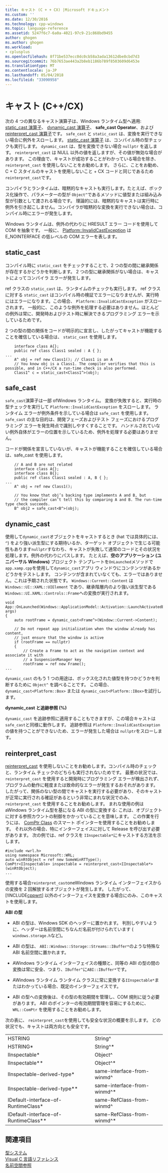 ```yaml
---
title: キャスト (C + + CX) |Microsoft ドキュメント
ms.custom: ''
ms.date: 12/30/2016
ms.technology: cpp-windows
ms.topic: language-reference
ms.assetid: 5247f6c7-6a0a-4021-97c9-21c868bd9455
author: ghogen
ms.author: ghogen
ms.workload:
- cplusplus
ms.openlocfilehash: 8f71be537ecc0dc0cb58a3ada13612dbe8cbd7d3
ms.sourcegitcommit: 76b7653ae443a2b8eb1186b789f8503609d6453e
ms.translationtype: MT
ms.contentlocale: ja-JP
ms.lasthandoff: 05/04/2018
ms.locfileid: "33090958"
---
```

# <a name="casting-ccx"></a>キャスト (C++/CX)
次の 4 つの異なるキャスト演算子は、Windows ランタイム型へ適用: [static_cast 演算子](../cpp/static-cast-operator.md)、 [dynamic_cast 演算子](../cpp/dynamic-cast-operator.md)、 **safe_cast Operator**、および[reinterpret_cast 演算子](../cpp/reinterpret-cast-operator.md)です。 `safe_cast` と `static_cast` は、変換を実行できない場合に例外をスローします。 [static_cast 演算子](../cpp/static-cast-operator.md) は、コンパイル時の型チェックも実行します。 `dynamic_cast` は、型を変換できない場合 `nullptr` を返します。 `reinterpret_cast` は NULL 以外の値を返しますが、その値が無効な場合があります。 この理由で、キャストが成功することがわかっている場合を除き、 `reinterpret_cast` を使用しないことをお勧めします。 さらに、ことをお勧め、C + C スタイルのキャストを使用しないこと + CX コードと同じであるため`reinterpret_cast`です。  
  
 コンパイラとランタイムは、暗黙的なキャストも実行します。たとえば、ボックス化操作で、パラメーターの型が `Object^`であるメソッドに値型または組み込み型が引数として渡される場合です。 理論的には、暗黙的なキャストは実行時に例外を引き起こしません。コンパイラが暗黙的な変換を実行できない場合は、コンパイル時にエラーが発生します。  
  
Windows ランタイムは、例外の代わりに HRESULT エラー コードを使用して COM を抽象です。 一般に、 [Platform::InvalidCastException](../cppcx/platform-invalidcastexception-class.md) は E_NOINTERFACE の低レベルの COM エラーを表します。  
  
## <a name="staticcast"></a>static_cast  
 コンパイル時に `static_cast` をチェックすることで、2 つの型の間に継承関係が存在するかどうかを判断します。 2 つの型に継承関係がない場合は、キャストによってコンパイラ エラーが発生します。  
  
 ref クラスの `static_cast` は、ランタイムのチェックも実行します。 ref クラスに対する `static_cast` はコンパイル時の検証でエラーになりませんが、実行時にはエラーになります。この場合、 `Platform::InvalidCastException` がスローされます。 一般的に、このような例外を処理する必要はありません。ほとんどの例外は常に、開発時およびテスト時に解決できるプログラミング エラーを示しているためです。  
  
 2 つの型の間の関係をコードが明示的に宣言し、したがってキャストが機能することを確信している場合は、 `static_cast` を使用します。  
  
```
    interface class A{};  
    public ref class Class1 sealed : A { };  
...  
    A^ obj = ref new Class1(); // Class1 is an A  
    // You know obj is a Class1. The compiler verifies that this is possible, and in C++/CX a run-time check is also performed.  
    Class1^ c = static_cast<Class1^>(obj);
```  
  
## <a name="safecast"></a>safe_cast  
 `safe_cast`演算子は一部 ofWindows ランタイム。 変換が失敗すると、実行時の型チェックを実行して `Platform::InvalidCastException` をスローします。 ランタイム エラーが例外条件を示している場合は `safe_cast` を使用します。 `safe_cast` の主な目的は、開発フェーズおよびテスト フェーズにおけるプログラミング エラーを発生時点で識別しやすくすることです。 ハンドルされていない例外自体がエラーの位置を示しているため、例外を処理する必要はありません。  
  
 コードが関係を宣言していないが、キャストが機能することを確信している場合は、safe_cast を使用します。  
  
```  
    // A and B are not related  
    interface class A{};  
    interface class B{};  
    public ref class Class1 sealed : A, B { };  
...  
    A^ obj = ref new Class1();  
  
    // You know that obj’s backing type implements A and B, but  
    // the compiler can’t tell this by comparing A and B. The run-time type check succeeds.  
    B^ obj2 = safe_cast<B^>(obj);  
```  
  
## <a name="dynamiccast"></a>dynamic_cast  
 使用して`dynamic_cast`オブジェクトをキャストするとき (hat では具体的には、 `^`) をより強い派生型にする期待いるか、ターゲット オブジェクトで生じる可能性もあります`nullptr`すなわち、キャストが失敗して通常のコードとその状況を処理します。例外の代わりにパスします。 たとえば、**空のアプリケーション (ユニバーサル Windows)** プロジェクト テンプレートを`OnLaunched`メソッドで`app.xamp.cpp`を使用して`dynamic_cast`アプリ ウィンドウにコンテンツがあるかどうかをテストします。 コンテンツが含まれていなくても、エラーではありません。これは予期された状態です。 `Windows::Current::Content` は `Windows::UI::XAML::UIElement` であり、継承階層内のより強い派生型である `Windows::UI.XAML::Controls::Frame`への変換が実行されます。  
```
void App::OnLaunched(Windows::ApplicationModel::Activation::LaunchActivatedEventArgs^ args)  
{  
    auto rootFrame = dynamic_cast<Frame^>(Window::Current->Content);  
  
    // Do not repeat app initialization when the window already has content,  
    // just ensure that the window is active  
    if (rootFrame == nullptr)  
    {  
        // Create a Frame to act as the navigation context and associate it with  
        // a SuspensionManager key  
        rootFrame = ref new Frame();  
...  
```  
 `dynamic_cast` のもう 1 つの用途は、ボックス化された値型を持つかどうかを判断するために `Object^` を調べることです。 この場合、 `dynamic_cast<Platform::Box>` または `dynamic_cast<Platform::IBox>`を試行します。  
  
 **dynamic_cast と追跡参照 (%)**  
  
 `dynamic_cast` を追跡参照に適用することもできますが、この場合キャストは `safe_cast`と同様に動作します。 追跡参照は `Platform::InvalidCastException` の値を持つことができないため、エラーが発生した場合は `nullptr`をスローします。  
  
## <a name="reinterpretcast"></a>reinterpret_cast  
 [reinterpret_cast](../cpp/reinterpret-cast-operator.md) を使用しないことをお勧めします。コンパイル時のチェックと、ランタイム チェックのどちらも実行されないためです。 最悪の状況では、 `reinterpret_cast` を使用すると開発時にプログラミング エラーが検出されず、プログラムの動作に軽度または致命的なエラーが発生するおそれがあります。 したがって、関係のない型の間でキャストを実行する必要があり、そのキャストが正常に実行される確証があるという非常にまれな状況でのみ、 `reinterpret_cast` を使用することをお勧めします。 まれな使用の例は aWindows ランタイム型を基になる ABI の型に変換する: これは、オブジェクトに対する参照カウントの制御をかかっていることを意味します。 この作業を行うには、 [ComPtr Class](../cpp/com-ptr-t-class.md) のスマート ポインターを使用することをお勧めします。 それ以外の場合、特にインターフェイスに対して Release を呼び出す必要があります。 次の例では、ref クラスを `IInspectable*`にキャストする方法を示します。  
  
```  
#include <wrl.h>  
using namespace Microsoft::WRL;  
auto winRtObject = ref new SomeWinRTType();  
ComPtr<IInspectable> inspectable = reinterpret_cast<IInspectable*>(winRtObject);  
...
```  
  
 使用する場合`reinterpret_cast`oneWindows ランタイム インターフェイスからの変換を 2 回解放するオブジェクトが発生します。 したがって、[!INCLUDE[cppwrt](../cppcx/includes/cppwrt-md.md)] 以外のインターフェイスを変換する場合にのみ、このキャストを使用します。  
  
 **ABI の型**  
  
-   ABI の型は、Windows SDK のヘッダーに置かれます。 判別しやすいように、ヘッダーは名前空間にちなんだ名前が付けられています ( `windows.storage.h`など)。  
  
-   ABI の型は、 `ABI::Windows::Storage::Streams::IBuffer*`のような特殊な ABI 名前空間に置かれます。  
  
-   AWindows ランタイム インターフェイスの種類と、同等の ABI の型の間の変換は常に安全、つまり、`IBuffer^`に`ABI::IBuffer*`です。  
  
-   AWindows ランタイム ランタイム クラスに常に変換する`IInspectable*`またはわかっている場合、既定のインターフェイスです。  
  
-   ABI の型への変換後は、その型の有効期間を管理し、COM 規則に従う必要があります。 ABI のポインターの有効期間管理を容易にするために、 `WRL::ComPtr` を使用することをお勧めします。  
  
 次の表に、 `reinterpret_cast`を使用しても安全な状況の概要を示します。 どの状況でも、キャストは両方向とも安全です。  
  
|||  
|-|-|  
|HSTRING|String^|  
|HSTRING*|String^*|  
|IInspectable*|Object^|  
|IInspectable**|Object^*|  
|IInspectable-derived-type*|same-interface-from-winmd^|  
|IInspectable-derived-type**|same-interface-from-winmd^*|  
|IDefault-interface-of-RuntimeClass*|same-RefClass-from-winmd^|  
|IDefault-interface-of-RuntimeClass**|same-RefClass-from-winmd^*|  
  
## <a name="see-also"></a>関連項目  
 [型システム](../cppcx/type-system-c-cx.md)   
 [Visual C 言語リファレンス](../cppcx/visual-c-language-reference-c-cx.md)   
 [名前空間参照](../cppcx/namespaces-reference-c-cx.md)
